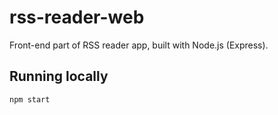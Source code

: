 # rss-reader-web

Front-end part of RSS reader app, built with Node.js (Express).

## Running locally

```
npm start
```
